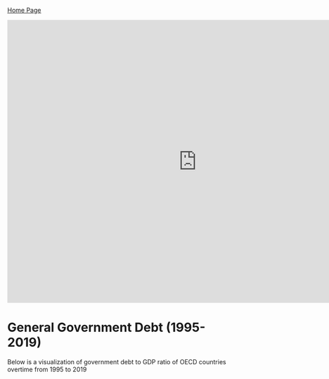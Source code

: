 [Home Page](README.md)


<iframe src="https://data.oecd.org/chart/6XVq" width="860" height="645" style="border: 0" mozallowfullscreen="true" webkitallowfullscreen="true" allowfullscreen="true"><a href="https://data.oecd.org/chart/6XVq" target="_blank">OECD Chart: General government debt, Total, % of GDP, Annual, 2018</a></iframe>



# General Government Debt (1995-2019)
Below is a visualization of government debt to GDP ratio of OECD countries overtime from 1995 to 2019
<div class="flourish-embed flourish-chart" data-src="visualisation/12578678"><script src="https://public.flourish.studio/resources/embed.js"></script></div>
